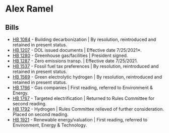 # Alex Ramel
## Bills
* [HB 1084](/bill/2021-22/hb/1084/) - Building decarbonization | By resolution, reintroduced and retained in present status.
* [HB 1207](/bill/2021-22/hb/1207/) - DOL issued documents | Effective date 7/25/2021*.
* [HB 1280](/bill/2021-22/hb/1280/) - Greenhouse gas/facilities | President signed.
* [HB 1287](/bill/2021-22/hb/1287/) - Zero emissions transp. | Effective date 7/25/2021.
* [HB 1537](/bill/2021-22/hb/1537/) - Fossil fuel tax preferences | By resolution, reintroduced and retained in present status.
* [HB 1569](/bill/2021-22/hb/1569/) - Green electrolytic hydrogen | By resolution, reintroduced and retained in present status.
* [HB 1766](/bill/2021-22/hb/1766/) - Gas companies | First reading, referred to Environment & Energy.
* [HB 1767](/bill/2021-22/hb/1767/) - Targeted electrification | Returned to Rules Committee for second reading.
* [HB 1792](/bill/2021-22/hb/1792/) - Hydrogen | Rules Committee relieved of further consideration.  Placed on second reading.
* [HB 1921](/bill/2021-22/hb/1921/) - Renewable energy/valuation | First reading, referred to Environment, Energy & Technology.
